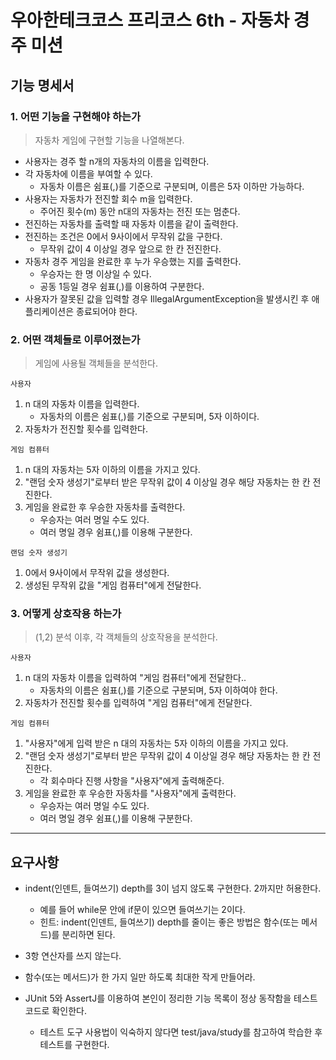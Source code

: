 # 우아한테크코스 프리코스 6th - 자동차 경주 미션

## 기능 명세서

### 1. 어떤 기능을 구현해야 하는가

> 자동차 게임에 구현할 기능을 나열해본다.

* 사용자는 경주 할 n개의 자동차의 이름을 입력한다.
* 각 자동차에 이름을 부여할 수 있다.
  * 자동차 이름은 쉼표(,)를 기준으로 구분되며, 이름은 5자 이하만 가능하다.
* 사용자는 자동차가 전진할 회수 m을 입력한다.
    * 주어진 횟수(m) 동안 n대의 자동차는 전진 또는 멈춘다.
* 전진하는 자동차를 출력할 때 자동차 이름을 같이 출력한다.
* 전진하는 조건은 0에서 9사이에서 무작위 값을 구한다.
  * 무작위 값이 4 이상일 경우 앞으로 한 칸 전진한다.
* 자동차 경주 게임을 완료한 후 누가 우승했는 지를 출력한다.
  * 우승자는 한 명 이상일 수 있다.
  * 공동 1등일 경우 쉼표(,)를 이용하여 구분한다.
* 사용자가 잘못된 값을 입력할 경우 IllegalArgumentException을 발생시킨 후 애플리케이션은 종료되어야 한다.

### 2. 어떤 객체들로 이루어졌는가

> 게임에 사용될 객체들을 분석한다.

`사용자`

1. n 대의 자동차 이름을 입력한다.
   * 자동차의 이름은 쉼표(,)를 기준으로 구분되며, 5자 이하이다.
2. 자동차가 전진할 횟수를 입력한다.

`게임 컴퓨터`

1. n 대의 자동차는 5자 이하의 이름을 가지고 있다.
2. "랜덤 숫자 생성기"로부터 받은 무작위 값이 4 이상일 경우 해당 자동차는 한 칸 전진한다.
3. 게임을 완료한 후 우승한 자동차를 출력한다.
   * 우승자는 여러 명일 수도 있다.
   * 여러 명일 경우 쉼표(,)를 이용해 구분한다.

`랜덤 숫자 생성기`

1. 0에서 9사이에서 무작위 값을 생성한다.
2. 생성된 무작위 값을 "게임 컴퓨터"에게 전달한다.

### 3. 어떻게 상호작용 하는가
> (1,2) 분석 이후, 각 객체들의 상호작용을 분석한다.

`사용자`

1. n 대의 자동차 이름을 입력하여 "게임 컴퓨터"에게 전달한다..
    * 자동차의 이름은 쉼표(,)를 기준으로 구분되며, 5자 이하여야 한다.
2. 자동차가 전진할 횟수를 입력하여 "게임 컴퓨터"에게 전달한다.

`게임 컴퓨터`

1. "사용자"에게 입력 받은 n 대의 자동차는 5자 이하의 이름을 가지고 있다.
2. "랜덤 숫자 생성기"로부터 받은 무작위 값이 4 이상일 경우 해당 자동차는 한 칸 전진한다.
   * 각 회수마다 진행 사항을 "사용자"에게 출력해준다.
3. 게임을 완료한 후 우승한 자동차를 "사용자"에게 출력한다.
    * 우승자는 여러 명일 수도 있다.
    * 여러 명일 경우 쉼표(,)를 이용해 구분한다.

---
## 요구사항

* indent(인덴트, 들여쓰기) depth를 3이 넘지 않도록 구현한다. 2까지만 허용한다.
    * 예를 들어 while문 안에 if문이 있으면 들여쓰기는 2이다.
    * 힌트: indent(인덴트, 들여쓰기) depth를 줄이는 좋은 방법은 함수(또는 메서드)를 분리하면 된다.

* 3항 연산자를 쓰지 않는다.
* 함수(또는 메서드)가 한 가지 일만 하도록 최대한 작게 만들어라.
* JUnit 5와 AssertJ를 이용하여 본인이 정리한 기능 목록이 정상 동작함을 테스트 코드로 확인한다.
  * 테스트 도구 사용법이 익숙하지 않다면 test/java/study를 참고하여 학습한 후 테스트를 구현한다.